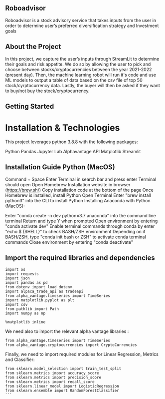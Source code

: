 ## Roboadvisor
Roboadvisor is a stock advisory service that takes inputs from the user in order to determine user’s preferred diversification strategy and Investment goals

## About the Project
In this project, we capture the user’s inputs through StreamLit to determine their goals and risk appetite.  We do so by allowing the user to pick and choose between stocks/cryptocurrencies between the year 2021-2022 (present day).  Then, the machine learning robot will run it's code and use ML models to output a table of data based on the csv file of top 50 stock/cyrptocurrency data.  Lastly, the buyer will then be asked if they want to buy/not buy the stock/cryptocurrency.  

## Getting Started
# Installation & Technologies 
This project leverages python 3.8.8 with the following packages:

Python 
Pandas 
Jupyter Lab 
Alphavantage API 
Matplotlib
Streamlit

## Installation Guide Python (MacOS)
Command + Space
Enter Terminal in search bar and press enter
Terminal should open
Open Homebrew Installation website in browser (https://brew.sh/)
Copy installation code at the bottom of the page
Once Homebrew is installed, install Python
Open Terminal
Enter "brew install python3" into the CLI to install Python
Installing Anaconda with Python (MacOS):

Enter "conda create -n dev python=3.7 anaconda" into the command line terminal
Return and type Y when prompted
Open environment by entering "conda activate dev"
Enable terminal commands through conda by enter "echo $ {SHELL}" to check BASH/ZSH environment
Depending on if BASH/ZSH, type "conda init bash or ZSH" to activate conda terminal commands
Close environment by entering "conda deactivate"

## Import the required libraries and dependencies
```
import os
import requests
import json
import pandas as pd
from dotenv import load_dotenv
import alpaca_trade_api as tradeapi
from alpha_vantage.timeseries import TimeSeries
import matplotlib.pyplot as plt
import csv
from pathlib import Path
import numpy as np

%matplotlib inline
```
We need also to import the relevant alpha vantage libraries :
```
from alpha_vantage.timeseries import TimeSeries
from alpha_vantage.cryptocurrencies import CryptoCurrencies
````
Finally, we need to import required modules for Linear Regression, Metrics and Classifier: 
````
from sklearn.model_selection import train_test_split
from sklearn.metrics import accuracy_score
from sklearn.metrics import precision_score
from sklearn.metrics import recall_score
from sklearn.linear_model import LogisticRegression
from sklearn.ensemble import RandomForestClassifier
```
